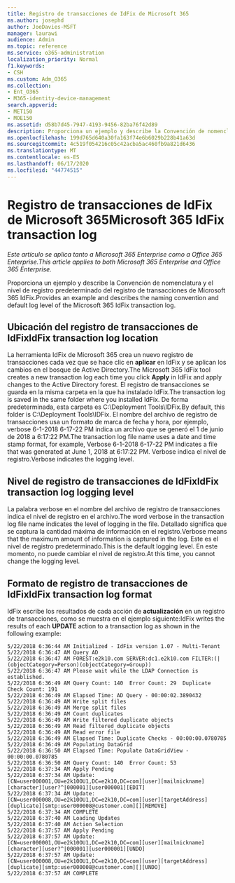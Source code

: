 ```yaml
---
title: Registro de transacciones de IdFix de Microsoft 365
ms.author: josephd
author: JoeDavies-MSFT
manager: laurawi
audience: Admin
ms.topic: reference
ms.service: o365-administration
localization_priority: Normal
f1.keywords:
- CSH
ms.custom: Adm_O365
ms.collection:
- Ent_O365
- M365-identity-device-management
search.appverid:
- MET150
- MOE150
ms.assetid: d58b7d45-7947-4193-9456-82ba76f42d89
description: Proporciona un ejemplo y describe la Convención de nomenclatura y el nivel de registro predeterminado del registro de transacciones de Microsoft 365 IdFix.
ms.openlocfilehash: 199d765d640a30fa163f74e6b6029b228b41a63d
ms.sourcegitcommit: 4c519f054216c05c42acba5ac460fb9a821d6436
ms.translationtype: MT
ms.contentlocale: es-ES
ms.lasthandoff: 06/17/2020
ms.locfileid: "44774515"
---
```

# <a name="microsoft-365-idfix-transaction-log"></a><span data-ttu-id="c1adf-103">Registro de transacciones de IdFix de Microsoft 365</span><span class="sxs-lookup"><span data-stu-id="c1adf-103">Microsoft 365 IdFix transaction log</span></span>

<span data-ttu-id="c1adf-104">*Este artículo se aplica tanto a Microsoft 365 Enterprise como a Office 365 Enterprise.*</span><span class="sxs-lookup"><span data-stu-id="c1adf-104">*This article applies to both Microsoft 365 Enterprise and Office 365 Enterprise.*</span></span>

<span data-ttu-id="c1adf-105">Proporciona un ejemplo y describe la Convención de nomenclatura y el nivel de registro predeterminado del registro de transacciones de Microsoft 365 IdFix.</span><span class="sxs-lookup"><span data-stu-id="c1adf-105">Provides an example and describes the naming convention and default log level of the Microsoft 365 IdFix transaction log.</span></span>
  
## <a name="idfix-transaction-log-location"></a><span data-ttu-id="c1adf-106">Ubicación del registro de transacciones de IdFix</span><span class="sxs-lookup"><span data-stu-id="c1adf-106">IdFix transaction log location</span></span>

<span data-ttu-id="c1adf-107">La herramienta IdFix de Microsoft 365 crea un nuevo registro de transacciones cada vez que se hace clic en **aplicar** en IdFix y se aplican los cambios en el bosque de Active Directory.</span><span class="sxs-lookup"><span data-stu-id="c1adf-107">The Microsoft 365 IdFix tool creates a new transaction log each time you click **Apply** in IdFix and apply changes to the Active Directory forest.</span></span> <span data-ttu-id="c1adf-108">El registro de transacciones se guarda en la misma carpeta en la que ha instalado IdFix.</span><span class="sxs-lookup"><span data-stu-id="c1adf-108">The transaction log is saved in the same folder where you installed IdFix.</span></span> <span data-ttu-id="c1adf-109">De forma predeterminada, esta carpeta es C:\Deployment Tools\IDFix.</span><span class="sxs-lookup"><span data-stu-id="c1adf-109">By default, this folder is C:\Deployment Tools\IDFix.</span></span> <span data-ttu-id="c1adf-110">El nombre del archivo de registro de transacciones usa un formato de marca de fecha y hora, por ejemplo, verbose 6-1-2018 6-17-22 PM indica un archivo que se generó el 1 de junio de 2018 a 6:17:22 PM.</span><span class="sxs-lookup"><span data-stu-id="c1adf-110">The transaction log file name uses a date and time stamp format, for example, Verbose 6-1-2018 6-17-22 PM indicates a file that was generated at June 1, 2018 at 6:17:22 PM.</span></span> <span data-ttu-id="c1adf-111">Verbose indica el nivel de registro.</span><span class="sxs-lookup"><span data-stu-id="c1adf-111">Verbose indicates the logging level.</span></span> 
  
## <a name="idfix-transaction-log-logging-level"></a><span data-ttu-id="c1adf-112">Nivel de registro de transacciones de IdFix</span><span class="sxs-lookup"><span data-stu-id="c1adf-112">IdFix transaction log logging level</span></span>

<span data-ttu-id="c1adf-113">La palabra verbose en el nombre del archivo de registro de transacciones indica el nivel de registro en el archivo.</span><span class="sxs-lookup"><span data-stu-id="c1adf-113">The word verbose in the transaction log file name indicates the level of logging in the file.</span></span> <span data-ttu-id="c1adf-114">Detallado significa que se captura la cantidad máxima de información en el registro.</span><span class="sxs-lookup"><span data-stu-id="c1adf-114">Verbose means that the maximum amount of information is captured in the log.</span></span> <span data-ttu-id="c1adf-115">Este es el nivel de registro predeterminado.</span><span class="sxs-lookup"><span data-stu-id="c1adf-115">This is the default logging level.</span></span> <span data-ttu-id="c1adf-116">En este momento, no puede cambiar el nivel de registro.</span><span class="sxs-lookup"><span data-stu-id="c1adf-116">At this time, you cannot change the logging level.</span></span>
  
## <a name="idfix-transaction-log-format"></a><span data-ttu-id="c1adf-117">Formato de registro de transacciones de IdFix</span><span class="sxs-lookup"><span data-stu-id="c1adf-117">IdFix transaction log format</span></span>

<span data-ttu-id="c1adf-118">IdFix escribe los resultados de cada acción de **actualización** en un registro de transacciones, como se muestra en el ejemplo siguiente:</span><span class="sxs-lookup"><span data-stu-id="c1adf-118">IdFix writes the results of each **UPDATE** action to a transaction log as shown in the following example:</span></span>
  
```
5/22/2018 6:36:44 AM Initialized - IdFix version 1.07 - Multi-Tenant
5/22/2018 6:36:47 AM Query AD
5/22/2018 6:36:47 AM FOREST:e2k10.com SERVER:dc1.e2k10.com FILTER:(|(objectCategory=Person)(objectCategory=Group))
5/22/2018 6:36:47 AM Please wait while the LDAP Connection is established.
5/22/2018 6:36:49 AM Query Count: 140  Error Count: 29  Duplicate Check Count: 191
5/22/2018 6:36:49 AM Elapsed Time: AD Query - 00:00:02.3890432
5/22/2018 6:36:49 AM Write split files
5/22/2018 6:36:49 AM Merge split files
5/22/2018 6:36:49 AM Count duplicates
5/22/2018 6:36:49 AM Write filtered duplicate objects
5/22/2018 6:36:49 AM Read filtered duplicate objects
5/22/2018 6:36:49 AM Read error file
5/22/2018 6:36:49 AM Elapsed Time: Duplicate Checks - 00:00:00.0780785
5/22/2018 6:36:49 AM Populating DataGrid
5/22/2018 6:36:50 AM Elapsed Time: Populate DataGridView - 00:00:00.0780785
5/22/2018 6:36:50 AM Query Count: 140  Error Count: 53
5/22/2018 6:37:34 AM Apply Pending
5/22/2018 6:37:34 AM Update: [CN=user000001,OU=e2k10OU1,DC=e2k10,DC=com][user][mailnickname][character][user?^|000001][user000001][EDIT]
5/22/2018 6:37:34 AM Update: [CN=user000008,OU=e2k10OU1,DC=e2k10,DC=com][user][targetAddress][duplicate][smtp:user000008@customer.com][][REMOVE]
5/22/2018 6:37:34 AM COMPLETE
5/22/2018 6:37:40 AM Loading Updates
5/22/2018 6:37:40 AM Action Selection
5/22/2018 6:37:57 AM Apply Pending
5/22/2018 6:37:57 AM Update: [CN=user000001,OU=e2k10OU1,DC=e2k10,DC=com][user][mailnickname][character][user?^|000001][user000001][UNDO]
5/22/2018 6:37:57 AM Update: [CN=user000008,OU=e2k10OU1,DC=e2k10,DC=com][user][targetAddress][duplicate][smtp:user000008@customer.com][][UNDO]
5/22/2018 6:37:57 AM COMPLETE
```
